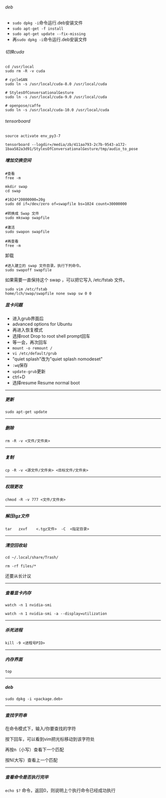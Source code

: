###### deb

- `sudo dpkg -i`命令运行.deb安装文件
- `sudo apt-get -f install`
- `sudo apt-get update --fix-missing`
- 再`sudo dpkg -i`命令运行.deb安装文件

###### 切换cuda
```
cd /usr/local
sudo rm -R -v cuda

# cycleGAN
sudo ln -s /usr/local/cuda-8.0 /usr/local/cuda

# StylesOfConversationalGesture
sudo ln -s /usr/local/cuda-9.0 /usr/local/cuda

# openpose/caffe
sudo ln -s /usr/local/cuda-10.0 /usr/local/cuda
```

###### tensorboard

```
source activate env_py3-7
```

```
tensorboard --logdir=/media/zb/411aa793-2c7b-9543-a172-1baa582a3d91/StylesOfConversationalGesture/tmp/audio_to_pose
```


##### 增加交换空间

```
#查看
free -m

mkdir swap
cd swap 

#1024*20000000=20g
sudo dd if=/dev/zero of=swapfile bs=1024 count=30000000

#转换成 Swap 文件
sudo mkswap swapfile

#激活
sudo swapon swapfile

#再查看
free -m
```

卸载
```
#进入建立的 swap 文件目录。执行下列命令。 
sudo swapoff swapfile
```
如果需要一直保持这个 swap ，可以把它写入 /etc/fstab 文件。  

```
sudo vim /etc/fstab
home/lch/swap/swapfile none swap sw 0 0
```

##### 显卡问题

- 进入grub界面后
- advanced options for Ubuntu
- 再进入恢复模式
- 选择root Drop to root shell prompt回车
- 等一会，再次回车
- `mount -o remount /`
- `vi /etc/default/grub`
- "quiet splash"改为"quiet splash nomodeset"
- `:wq`保存
- `update-grub`更新
- ctrl+D
- 选择resume Resume normal boot

---

##### 更新
```
sudo apt-get update
```
---

##### 删除
```
rm -R -v <文件/文件夹>
```
---

##### 复制
```
cp -R -v <源文件/文件夹> <目标文件/文件夹>
```
---

##### 权限更改
```
chmod -R -v 777 <文件/文件夹>
```
---

##### 解压tgz文件
```
tar   zxvf    <.tgz文件>  -C  <指定目录>
```
---

##### 清空回收站
```
cd ~/.local/share/Trash/

rm -rf files/*
```

还要从长计议

---

##### 查看显卡内存

```
watch -n 1 nvidia-smi
```
```
watch -n 1 nvidia-smi -a --display=utilization
```
---

##### 杀死进程

```
kill -9 <进程号PID>
```
---

##### 内存界面

```
top
```
---

##### deb

```
sudo dpkg -i <package.deb>
```

---

##### 查找字符串
在命令模式下，输入/你要查找的字符

按下回车，可以看到vim把光标移动到该字符处

再按n（小写）查看下一个匹配

按N(大写）查看上一个匹配

---
##### 查看命令是否执行完毕

`echo $?` 命令，返回0，则说明上个执行命令已经成功执行
